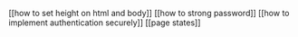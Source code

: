 [[how to set height on html and body]]
[[how to strong password]]
[[how to implement authentication securely]]
[[page states]]
